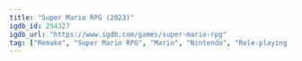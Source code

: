 ```yaml
---
title: "Super Mario RPG (2023)"
igdb_id: 254327
igdb_url: "https://www.igdb.com/games/super-mario-rpg"
tag: ["Remake", "Super Mario RPG", "Mario", "Nintendo", "Role-playing (RPG)", "Adventure", "Single player", "Bird view / Isometric", "Action", "Fantasy"]
---
```

